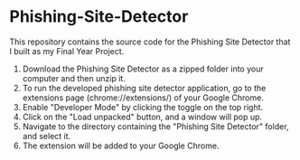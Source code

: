 # Phishing-Site-Detector

This repository contains the source code for the Phishing Site Detector that I built as my Final Year Project.

1. Download the Phishing Site Detector as a zipped folder into your computer and then unzip it.
2. To run the developed phishing site detector application, go to the extensions page (chrome://extensions/) of your Google Chrome.
3. Enable "Developer Mode" by clicking the toggle on the top right.
4. Click on the "Load unpacked" button, and a window will pop up. 
5. Navigate to the directory containing the "Phishing Site Detector" folder, and select it.
6. The extension will be added to your Google Chrome. 

